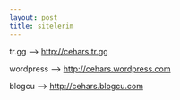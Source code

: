 ```yaml
---
layout: post
title: sitelerim
---
```


<p>tr.gg --> <a href="http://cehars.tr.gg">http://cehars.tr.gg</a></p>
<p>wordpress --> <a href="http://cehars.wordpress.com/">http://cehars.wordpress.com</a></p>
<p>blogcu --> <a href="http://cehars.blogcu.com/">http://cehars.blogcu.com</a></p>
